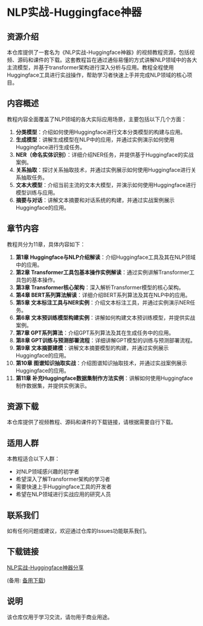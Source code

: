 # NLP实战-Huggingface神器

## 资源介绍

本仓库提供了一套名为《NLP实战-Huggingface神器》的视频教程资源，包括视频、源码和课件的下载。这套教程旨在通过通俗易懂的方式讲解NLP领域中的各大主流模型，并基于transformer架构进行深入分析与应用。教程全程使用Huggingface工具进行实战操作，帮助学习者快速上手并完成NLP领域的核心项目。

## 内容概述

教程内容全面覆盖了NLP领域的各大实际应用场景，主要包括以下几个方面：

1. **分类模型**：介绍如何使用Huggingface进行文本分类模型的构建与应用。
2. **生成模型**：讲解生成模型在NLP中的应用，并通过实例演示如何使用Huggingface进行生成任务。
3. **NER（命名实体识别）**：详细介绍NER任务，并提供基于Huggingface的实战案例。
4. **关系抽取**：探讨关系抽取技术，并通过实例展示如何使用Huggingface进行关系抽取任务。
5. **文本大模型**：介绍当前主流的文本大模型，并演示如何使用Huggingface进行模型训练与应用。
6. **摘要与对话**：讲解文本摘要和对话系统的构建，并通过实战案例展示Huggingface的应用。

## 章节内容

教程共分为11章，具体内容如下：

1. **第1章 Huggingface与NLP介绍解读**：介绍Huggingface工具及其在NLP领域中的应用。
2. **第2章 Transformer工具包基本操作实例解读**：通过实例讲解Transformer工具包的基本操作。
3. **第3章 Transformer核心架构**：深入解析Transformer模型的核心架构。
4. **第4章 BERT系列算法解读**：详细介绍BERT系列算法及其在NLP中的应用。
5. **第5章 文本标注工具与NER实例**：介绍文本标注工具，并通过实例演示NER任务。
6. **第6章 文本预训练模型构建实例**：讲解如何构建文本预训练模型，并提供实战案例。
7. **第7章 GPT系列算法**：介绍GPT系列算法及其在生成任务中的应用。
8. **第8章 GPT训练与预测部署流程**：详细讲解GPT模型的训练与预测部署流程。
9. **第9章 文本摘要建模**：讲解文本摘要模型的构建，并通过实例展示Huggingface的应用。
10. **第10章 图谱知识抽取实战**：介绍图谱知识抽取技术，并通过实战案例展示Huggingface的应用。
11. **第11章 补充Huggingface数据集制作方法实例**：讲解如何使用Huggingface制作数据集，并提供实例演示。

## 资源下载

本仓库提供了视频教程、源码和课件的下载链接，请根据需要自行下载。

## 适用人群

本教程适合以下人群：

- 对NLP领域感兴趣的初学者
- 希望深入了解Transformer架构的学习者
- 需要快速上手Huggingface工具的开发者
- 希望在NLP领域进行实战应用的研究人员

## 联系我们

如有任何问题或建议，欢迎通过仓库的Issues功能联系我们。

## 下载链接
[NLP实战-Huggingface神器分享](https://pan.quark.cn/s/ced77b3686c2) 

(备用: [备用下载](https://pan.baidu.com/s/16Qv0UEgZCFF6IQtd0WJ98g?pwd=1234))

## 说明

该仓库仅用于学习交流，请勿用于商业用途。
